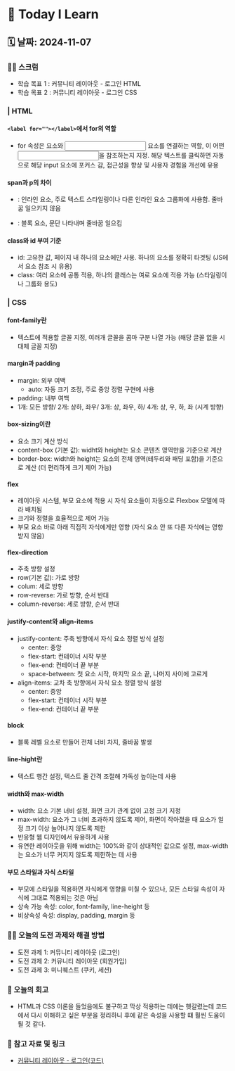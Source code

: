 # 📝 Today I Learn

## 🗓️ 날짜: 2024-11-07

### 🙏🏻 스크럼
- 학습 목표 1 : 커뮤니티 레이아웃 - 로그인 HTML
- 학습 목표 2 : 커뮤니티 레이아웃 - 로그인 CSS


### | HTML

#### `<label for=""></label>`에서 for의 역할
- for 속성은 <label> 요소와 <input> 요소를 연결하는 역할, <label>이 어떤 <input>을 참조하는지 지정. 해당 텍스트를 클릭하면 자동으로 해당 input 요소에 포커스 감, 접근성을 향상 및 사용자 경험을 개선에 유용

#### span과 p의 차이
- <span>: 인라인 요소, 주로 텍스트 스타일링이나 다른 인라인 요소 그룹화에 사용함. 줄바꿈 일으키지 않음
- <p>: 블록 요소, 문단 나타내며 줄바꿈 일으킴

#### class와 id 부여 기준
- id: 고유한 값, 페이지 내 하나의 요소에만 사용. 하나의 요소를 정확히 타겟팅 (JS에서 요소 참조 시 유용)
- class: 여러 요소에 공통 적용, 하나의 클래스는 여로 요소에 적용 가능 (스타일링이나 그룹화 용도)


### | CSS

#### font-family란
- 텍스트에 적용할 글꼴 지정, 여러개 글꼴을 콤마 구분 나열 가능 (해당 글꼴 없을 시 대체 글꼴 지정)

#### margin과 padding
- margin: 외부 여백
    - auto: 자동 크기 조정, 주로 중앙 정렬 구현에 사용
- padding: 내부 여백
- 1개: 모든 방향/ 2개: 상하, 좌우/ 3개: 상, 좌우, 하/ 4개: 상, 우, 하, 좌 (시계 방향)


#### box-sizing이란
- 요소 크기 계산 방식
- content-box (기본 값): widht와 height는 요소 콘텐츠 영역만을 기준으로 계산
- border-box: width와 height는 요소의 전체 영역(테두리와 패딩 포함)을 기준으로 계산 (더 편리하게 크기 제어 가능)

#### flex
- 레이아웃 시스템, 부모 요소에 적용 시 자식 요소들이 자동으로 Flexbox 모델에 따라 배치됨
- 크기와 정렬을 효율적으로 제어 가능
- 부모 요소 바로 아래 직접적 자식에게만 영향 (자식 요소 안 또 다른 자식에는 영향 받지 않음)

#### flex-direction
- 주축 방향 설정
- row(기본 값): 가로 방향
- colum: 세로 방향
- row-reverse: 가로 방향, 순서 반대
- column-reverse: 세로 방향, 순서 반대

#### justify-content와 align-items 
- justify-content: 주축 방향에서 자식 요소 정렬 방식 설정
    - center: 중앙 
    - flex-start: 컨테이너 시작 부분
    - flex-end: 컨테이너 끝 부분
    - space-between: 첫 요소 시작, 마지막 요소 끝, 나머지 사이에 고르게
- align-items: 교차 축 방향에서 자식 요소 정렬 방식 설정
    - center: 중앙 
    - flex-start: 컨테이너 시작 부분
    - flex-end: 컨테이너 끝 부분

#### block
- 블록 레벨 요소로 만들어 전체 너비 차지, 줄바꿈 발생

#### line-hight란
- 텍스트 행간 설정, 텍스트 줄 간격 조절해 가독성 높이는데 사용

#### width와 max-width
- width: 요소 기본 너비 설정, 화면 크기 관계 없이 고정 크기 지정
- max-width: 요소가 그 너비 초과하지 않도록 제어, 화면이 작아졌을 때 요소가 일정 크기 이상 늘어나지 않도록 제한
- 반응형 웹 디자인에서 유용하게 사용
- 유연한 레이아웃을 위해 width는 100%와 같이 상대적인 값으로 설정, max-width는 요소가 너무 커지지 않도록 제한하는 데 사용

#### 부모 스타일과 자식 스타일
- 부모에 스타일을 적용하면 자식에게 영향을 미칠 수 있으나, 모든 스타일 속성이 자식에 그대로 적용되는 것은 아님
- 상속 가능 속성: color, font-family, line-height 등
- 비상속성 속성: display, padding, margin 등


### ✊🏻 오늘의 도전 과제와 해결 방법
- 도전 과제 1: 커뮤니티 레이아웃 (로그인)
- 도전 과제 2: 커뮤니티 레이아웃 (회원가입)
- 도전 과제 3: 미니퀘스트 (쿠키, 세션)


### 💭 오늘의 회고
- HTML과 CSS 이론을 들었음에도 불구하고 막상 적용하는 데에는 헷갈렸는데 코드에서 다시 이해하고 싶은 부분을 정리하니 후에 같은 속성을 사용할 떄 훨씬 도움이 될 것 같다.


### 🔗 참고 자료 및 링크
- [커뮤니티 레이아웃 - 로그인(코드)](https://www.notion.so/adapterz/2-7f3681f33b004c9e84f64d7f182bfcbf?pvs=4#bf707597ca9e41179b2f5ea8b8668e9d)

